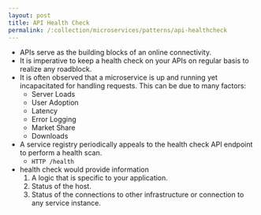 ```yaml
---
layout: post
title: API Health Check
permalink: /:collection/microservices/patterns/api-healthcheck
---
```


- APIs serve as the building blocks of an online connectivity.
- It is imperative to keep a health check on your APIs on regular basis to realize any roadblock.
- It is often observed that a microservice is up and running yet incapacitated for handling requests. This can be due to many factors:
  - Server Loads
  - User Adoption
  - Latency
  - Error Logging
  - Market Share
  - Downloads
- A service registry periodically appeals to the health check API endpoint to perform a health scan.
  - `HTTP /health`
- health check would provide information
  1. A logic that is specific to your application.
  2. Status of the host.
  3. Status of the connections to other infrastructure or connection to any service instance.